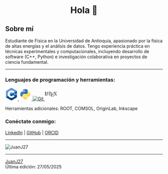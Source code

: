 <h1 align="center">Hola 👋</h1>

<h2 align="left">Sobre mí</h2>
<p>Estudiante de Física en la Universidad de Antioquia, apasionado por la física de altas energías y el análisis de datos. Tengo experiencia práctica en técnicas experimentales y computacionales, incluyendo desarrollo de software (C++, Python) e investigación colaborativa en proyectos de ciencia fundamental.</p>

---

<h3 align="left">Lenguajes de programación y herramientas:</h3>
<p align="left">
<a href="https://isocpp.org/" target="_blank" rel="noreferrer"> <img src="https://raw.githubusercontent.com/devicons/devicon/master/icons/cplusplus/cplusplus-original.svg" alt="C++" width="40" height="40"/> </a>
<a href="https://www.python.org" target="_blank" rel="noreferrer"> <img src="https://raw.githubusercontent.com/devicons/devicon/master/icons/python/python-original.svg" alt="Python" width="40" height="40"/> </a>
<a href="https://git-scm.com/" target="_blank" rel="noreferrer"> <img src="https://www.vectorlogo.zone/logos/git-scm/git-scm-icon.svg" alt="Git" width="40" height="40"/> </a>
<a href="https://www.latex-project.org/" target="_blank" rel="noreferrer"> <img src="https://raw.githubusercontent.com/devicons/devicon/master/icons/latex/latex-original.svg" alt="LaTeX" width="40" height="40"/> </a>
</p>
<p>Herramientas adicionales: ROOT, COMSOL, OriginLab, Inkscape</p>


<h3 align="left">Conéctate conmigo:</h3>
<p align="left">
<a href="www.linkedin.com/in/juan-montoya-68262071" target="_blank">LinkedIn</a> | 
<a href="https://github.com/JuanJ27" target="_blank">GitHub</a> | 
<a href="https://orcid.org/0009-0006-6739-8449" target="_blank">ORCID</a>
</p>

---

<p align="left"> <img src="https://komarev.com/ghpvc/?username=JuanJ27&label=Vistas%20del%20perfil&color=0e75b6&style=flat" alt="JuanJ27" /> </p>

---

[JuanJ27](https://github.com/JuanJ27)  
Última edición: 27/05/2025
